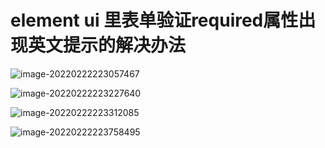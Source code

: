 # element ui 里表单验证required属性出现英文提示的解决办法

![image-20220222223057467](C:\Users\30599\AppData\Roaming\Typora\typora-user-images\image-20220222223057467.png)

![image-20220222223227640](C:\Users\30599\AppData\Roaming\Typora\typora-user-images\image-20220222223227640.png)

![image-20220222223312085](C:\Users\30599\AppData\Roaming\Typora\typora-user-images\image-20220222223312085.png)

![image-20220222223758495](C:\Users\30599\AppData\Roaming\Typora\typora-user-images\image-20220222223758495.png)

